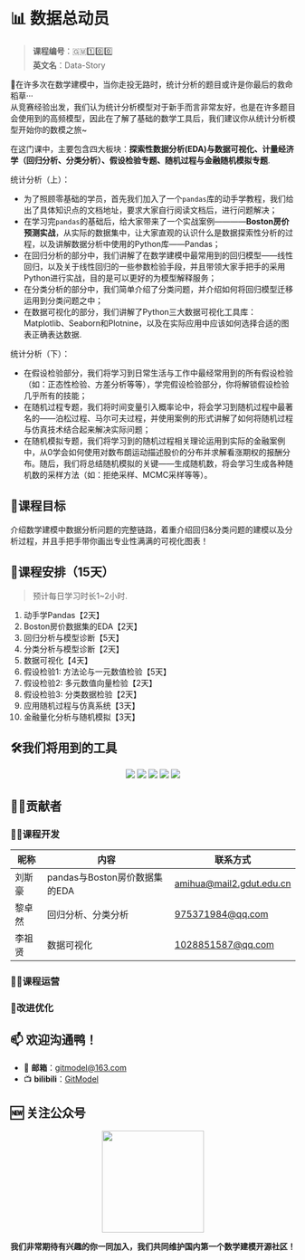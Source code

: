 # 📊 数据总动员
> **课程编号**：🇬🇲1️⃣0️⃣0️⃣ \
> **英文名**：Data-Story

👋在许多次在数学建模中，当你走投无路时，统计分析的题目或许是你最后的救命稻草···\
从竞赛经验出发，我们认为统计分析模型对于新手而言非常友好，也是在许多题目会使用到的高频模型，因此在了解了基础的数学工具后，我们建议你从统计分析模型开始你的数模之旅~

在这门课中，主要包含四大板块：**探索性数据分析(EDA)与数据可视化、计量经济学（回归分析、分类分析）、假设检验专题、随机过程与金融随机模拟专题**. 

统计分析（上）：
- 为了照顾零基础的学员，首先我们加入了一个`pandas`库的动手学教程，我们给出了具体知识点的文档地址，要求大家自行阅读文档后，进行问题解决；
- 在学习完`pandas`的基础后，给大家带来了一个实战案例————**Boston房价预测实战**，从实际的数据集中，让大家直观的认识什么是数据探索性分析的过程，以及讲解数据分析中使用的Python库——Pandas；
- 在回归分析的部分中，我们讲解了在数学建模中最常用到的回归模型——线性回归，以及关于线性回归的一些参数检验手段，并且带领大家手把手的采用Python进行实战，目的是可以更好的为模型解释服务；
- 在分类分析的部分中，我们简单介绍了分类问题，并介绍如何将回归模型迁移运用到分类问题之中；
- 在数据可视化的部分，我们讲解了Python三大数据可视化工具库：Matplotlib、Seaborn和Plotnine，以及在实际应用中应该如何选择合适的图表正确表达数据.

统计分析（下）：
- 在假设检验部分，我们将学习到日常生活与工作中最经常用到的所有假设检验（如：正态性检验、方差分析等等），学完假设检验部分，你将解锁假设检验几乎所有的技能；
- 在随机过程专题，我们将时间变量引入概率论中，将会学习到随机过程中最著名的——泊松过程、马尔可夫过程，并使用案例的形式讲解了如何将随机过程与仿真技术结合起来解决实际问题；
- 在随机模拟专题，我们将学习到的随机过程相关理论运用到实际的金融案例中，从0学会如何使用对数布朗运动描述股价的分布并求解看涨期权的报酬分布。随后，我们将总结随机模拟的关键——生成随机数，将会学习生成各种随机数的采样方法（如：拒绝采样、MCMC采样等等）。

## 🎯课程目标
介绍数学建模中数据分析问题的完整链路，着重介绍回归&分类问题的建模以及分析过程，并且手把手带你画出专业性满满的可视化图表！

## 📆课程安排（15天）
> 预计每日学习时长1~2小时.
1. 动手学Pandas【2天】
2. Boston房价数据集的EDA【2天】
3. 回归分析与模型诊断【5天】
4. 分类分析与模型诊断【2天】
5. 数据可视化【4天】
6. 假设检验1: 方法论与一元数值检验【5天】
7. 假设检验2: 多元数值向量检验【2天】
8. 假设检验3: 分类数据检验【2天】
9. 应用随机过程与仿真系统【3天】
10. 金融量化分析与随机模拟【3天】

## 🛠️我们将用到的工具
<p align='center'>
<img src="https://img.shields.io/badge/Python-3.8-brightgreen"> <img src="https://img.shields.io/badge/Numpy-1.22-brightgreen"> <img src="https://img.shields.io/badge/Scipy-1.8.1-brightgreen"> <img src="https://img.shields.io/badge/Matplotlib-3.5.1-brightgreen">
<img src="https://img.shields.io/badge/Pandas-1.2.0-brightgreen">
</p>
  
## 🧑‍💻贡献者
### 🧑‍🔧课程开发
| 昵称 | 内容           | 联系方式                                  |
| ------ | ---------------- | --------------------------------------------- |
| 刘斯豪 | pandas与Boston房价数据集的EDA |amihua@mail2.gdut.edu.cn|
| 黎卓然 | 回归分析、分类分析     |975371984@qq.com|
| 李祖贤 | 数据可视化     |1028851587@qq.com|

### 🏃‍♀️课程运营

### 🧩改进优化

<h2 align='left'><b>📫 欢迎沟通鸭！</b></h2>

- 📧 **邮箱**：gitmodel@163.com
- 📺 **bilibili**：[GitModel](https://space.bilibili.com/1051016998)

<h2 align='left'><b>🆕 关注公众号</b></h2>
<p align='center'>
    <a href='https://space.bilibili.com/1051016998'>
        <img src="https://github.com/Git-Model/.github/blob/main/figures/QRCode.jpg" width = "180" height = "180">
    </a>
</p>

**我们非常期待有兴趣的你一同加入，我们共同维护国内第一个数学建模开源社区！**

